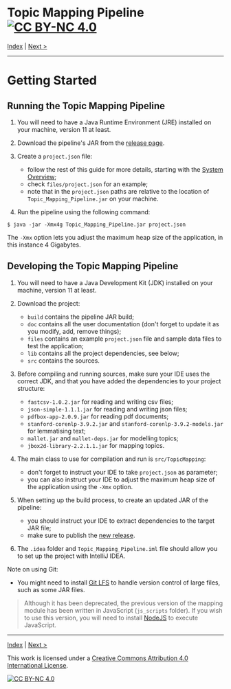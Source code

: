 # Topic Mapping Pipeline [![CC BY-NC 4.0][cc-by-nc-shield]][cc-by-nc]

[Index](index.md) | [Next >](SystemOverview.md)

---

# Getting Started

## Running the Topic Mapping Pipeline

1. You will need to have a Java Runtime Environment (JRE) installed on your machine, version 11 at least.

2. Download the pipeline's JAR from the [release page](https://github.com/strategicfutureslab/Topic_Mapping_Pipeline/releases).

3. Create a `project.json` file:
    - follow the rest of this guide for more details, starting with the [System Overview](SystemOverview.md);
    - check `files/project.json` for an example;
    - note that in the `project.json` paths are relative to the location of `Topic_Mapping_Pipeline.jar` on your machine.

4. Run the pipeline using the following command:
```shell
$ java -jar -Xmx4g Topic_Mapping_Pipeline.jar project.json
```
The `-Xmx` option lets you adjust the maximum heap size of the application, in this instance 4 Gigabytes. 

## Developing the Topic Mapping Pipeline

1. You will need to have a Java Development Kit (JDK) installed on your machine, version 11 at least.

2. Download the project:
    - `build` contains the pipeline JAR build;
    - `doc` contains all the user documentation (don't forget to update it as you modify, add, remove things);
    - `files` contains an example `project.json` file and sample data files to test the application;
    - `lib` contains all the project dependencies, see below;
    - `src` contains the sources.
  
3. Before compiling and running sources, make sure your IDE uses the correct JDK, and that you have added the 
   dependencies to your project structure:
    - `fastcsv-1.0.2.jar` for reading and writing csv files;
    - `json-simple-1.1.1.jar` for reading and writing json files;
    - `pdfbox-app-2.0.9.jar` for reading pdf documents;
    - `stanford-corenlp-3.9.2.jar` and `stanford-corenlp-3.9.2-models.jar` for lemmatising text;
    - `mallet.jar` and `mallet-deps.jar` for modelling topics;
    - `jbox2d-library-2.2.1.1.jar` for mapping topics.
  
4. The main class to use for compilation and run is `src/TopicMapping`:
    - don't forget to instruct your IDE to take `project.json` as parameter;
    - you can also instruct your IDE to adjust the maximum heap size  of the application using the `-Xmx` option.
   
5. When setting up the build process, to create an updated JAR of the pipeline:
    - you should instruct your IDE to extract dependencies to the target JAR file;
    - make sure to publish the [new release](https://github.com/strategicfutureslab/Topic_Mapping_Pipeline/releases/new).
   
6. The `.idea` folder and `Topic_Mapping_Pipeline.iml` file should allow you to set up the project with IntelliJ IDEA.

Note on using Git:
- You might need to install [Git LFS](https://git-lfs.github.com/) to handle version control of large files, such as 
  some JAR files.

> Although it has been deprecated, the previous version of the mapping module has been written in JavaScript (`js_scripts` folder).
  If you wish to use this version, you will need to install [NodeJS](https://nodejs.org/en/) to execute JavaScript.

---

[Index](index.md) | [Next >](SystemOverview.md)

This work is licensed under a [Creative Commons Attribution 4.0 International
License][cc-by-nc].

[![CC BY-NC 4.0][cc-by-nc-image]][cc-by-nc]

[cc-by-nc]: http://creativecommons.org/licenses/by-nc/4.0/
[cc-by-nc-image]: https://i.creativecommons.org/l/by-nc/4.0/88x31.png
[cc-by-nc-shield]: https://img.shields.io/badge/License-CC%20BY--NC%204.0-lightgrey.svg
